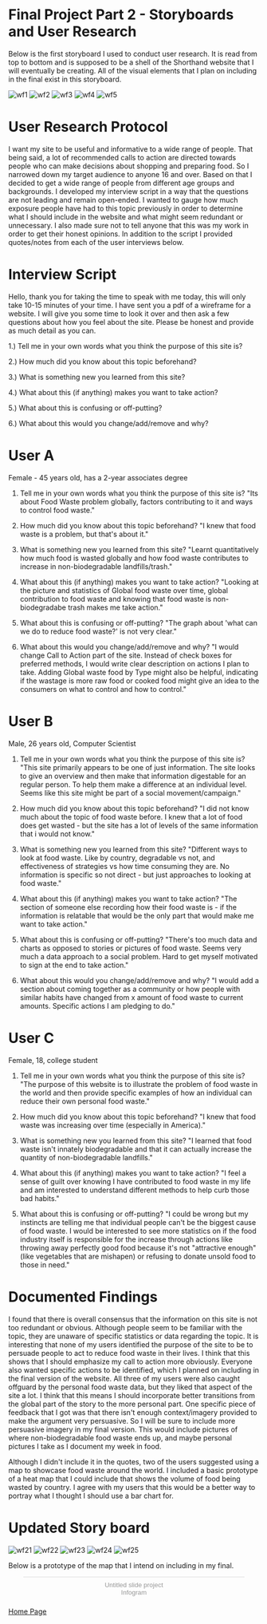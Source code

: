 # Final Project Part 2 - Storyboards and User Research
Below is the first storyboard I used to conduct user research. It is read from top to bottom and is supposed to be a shell of the Shorthand website that I will eventually be creating. All of the visual elements that I plan on including in the final exist in this storyboard. 

![wf1](wf1.png)
![wf2](wf2.png)
![wf3](wf3.png)
![wf4](wf4.png)
![wf5](wf5.png)

# User Research Protocol
I want my site to be useful and informative to a wide range of people. That being said, a lot of recommended calls to action are directed towards people who can make decisions about shopping and preparing food. So I narrowed down my target audience to anyone 16 and over. Based on that I decided to get a wide range of people from different age groups and backgrounds. I developed my interview script in a way that the questions are not leading and remain open-ended. I wanted to gauge how much exposure people have had to this topic previously in order to determine what I should include in the website and what might seem redundant or unnecessary. I also made sure not to tell anyone that this was my work in order to get their honest opinions. In addition to the script I provided quotes/notes from each of the user interviews below. 

# Interview Script
Hello, thank you for taking the time to speak with me today, this will only take 10-15 minutes of your time. I have sent you a pdf of a wireframe for a website. I will give you some time to look it over and then ask a few questions about how you feel about the site. Please be honest and provide as much detail as you can. 

1.) Tell me in your own words what you think the purpose of this site is?

2.) How much did you know about this topic beforehand? 

3.) What is something new you learned from this site?

4.) What about this (if anything) makes you want to take action?

5.) What  about this  is confusing or off-putting?

6.) What about this would you change/add/remove and why?

# User A
Female - 45 years old, has a 2-year associates degree 

1. Tell me in your own words what you think the purpose of this site is?
"Its about Food Waste problem globally, factors contributing to it and ways to control food waste."

2. How much did you know about this topic beforehand? 
"I knew that food waste is a problem, but that's about it." 

3. What is something new you learned from this site?
"Learnt quantitatively how much food is wasted globally and how food waste contributes to increase in non-biodegradable landfills/trash."

4. What about this (if anything) makes you want to take action?
"Looking at the picture and statistics of Global food waste over time, global contribution to food waste and knowing that food waste is non-biodegradabe trash makes me take action."

5. What  about this  is confusing or off-putting?
"The graph about 'what can we do to reduce food waste?' is not very clear."

6. What about this would you change/add/remove and why?
"I would change Call to Action part of the site. Instead of check boxes for preferred methods, I would write clear description on actions I plan to take. Adding Global waste food by Type might also be helpful, indicating if the wastage is more raw food or cooked food might give an idea to the consumers on what to control and how to control."

# User B
Male, 26 years old, Computer Scientist

1.  Tell me in your own words what you think the purpose of this site is?
"This site primarily appears to be one of just information. The site looks to give an overview and then make that information digestable for an regular person. To help them make a difference at an individual level. Seems like this site might be part of a social movement/campaign."

2. How much did you know about this topic beforehand? 
"I did not know much about the topic of food waste before. I knew that a lot of food does get wasted - but the site has a lot of levels of the same information that i would not know."

3. What is something new you learned from this site?
"Different ways to look at food waste. Like by country, degradable vs not, and effectiveness of strategies vs how time consuming they are. No information is specific so not direct - but just approaches to looking at food waste."

4.  What about this (if anything) makes you want to take action?
"The section of someone else recording how their food waste is - if the information is relatable that would be the only part that would make me want to take action." 

5.  What  about this  is confusing or off-putting?
"There's too much data and charts as opposed to stories or pictures of food waste. Seems very much a data approach to a social problem. Hard to get myself motivated to sign at the end to take action."

6. What about this would you change/add/remove and why?
"I would add a section about coming together as a community or how people with similar habits have changed from x amount of food waste to current amounts. Specific actions I am pledging to do."


# User C
Female, 18, college student

1. Tell me in your own words what you think the purpose of this site is?
"The purpose of this website is to illustrate the problem of food waste in the world and then provide specific examples of how an individual can reduce their own personal food waste."

2. How much did you know about this topic beforehand? 
"I knew that food waste was increasing over time (especially in America)."

3. What is something new you learned from this site?
"I learned that food waste isn't innately biodegradable and that it can actually increase the quantity of non-biodegradable landfills."

4. What about this (if anything) makes you want to take action?
"I feel a sense of guilt over knowing I have contributed to food waste in my life and am interested to understand different methods to help curb those bad habits."

5. What  about this  is confusing or off-putting?
"I could be wrong but my instincts are telling me that individual people can't be the biggest cause of food waste. I would be interested to see more statistics on if the food industry itself is responsible for the increase through actions like throwing away perfectly good food because it's not "attractive enough" (like vegetables that are mishapen) or refusing to donate unsold food to those in need."

# Documented Findings
I found that there is overall consensus that the information on this site is not too redundant or obvious. Although people seem to be familiar with the topic, they are unaware of specific statistics or data regarding the topic. It is interesting that none of my users identified the purpose of the site to be to persuade people to act to reduce food waste in their lives. I think that this shows that I should emphasize my call to action more obviously. Everyone also wanted specific actions to be identified, which I planned on including in the final version of the website. All three of my users were also caught offguard by the personal food waste data, but they liked that aspect of the site a lot. I think that this means I should incorporate better transitions from the global part of the story to the more personal part. One specific piece of feedback that I got was that there isn't enough context/imagery provided to make the argument very persuasive. So I will be sure to include more persuasive imagery in my final version. This would include pictures of where non-biodegradable food waste ends up, and maybe personal pictures I take as I document my week in food. 

Although I didn't include it in the quotes, two of the users suggested using a map to showcase food waste around the world. I included a basic prototype of a heat map that I could include that shows the volume of food being wasted by country. I agree with my users that this would be a better way to portray what I thought I should use a bar chart for. 

# Updated Story board

![wf21](wf21.png)
![wf22](wf22.png)
![wf23](wf23.png)
![wf24](wf24.png)
![wf25](wf25.png)

Below is a prototype of the map that I intend on including in my final. 

<div class="infogram-embed" data-id="d6871ce6-b621-4481-9222-e264399d1a56" data-type="interactive" data-title="Untitled slide project"></div><script>!function(e,i,n,s){var t="InfogramEmbeds",d=e.getElementsByTagName("script")[0];if(window[t]&&window[t].initialized)window[t].process&&window[t].process();else if(!e.getElementById(n)){var o=e.createElement("script");o.async=1,o.id=n,o.src="https://e.infogram.com/js/dist/embed-loader-min.js",d.parentNode.insertBefore(o,d)}}(document,0,"infogram-async");</script><div style="padding:8px 0;font-family:Arial!important;font-size:13px!important;line-height:15px!important;text-align:center;border-top:1px solid #dadada;margin:0 30px"><a href="https://infogram.com/d6871ce6-b621-4481-9222-e264399d1a56" style="color:#989898!important;text-decoration:none!important;" target="_blank">Untitled slide project</a><br><a href="https://infogram.com" style="color:#989898!important;text-decoration:none!important;" target="_blank" rel="nofollow">Infogram</a></div>

[Home Page](/README.md)
